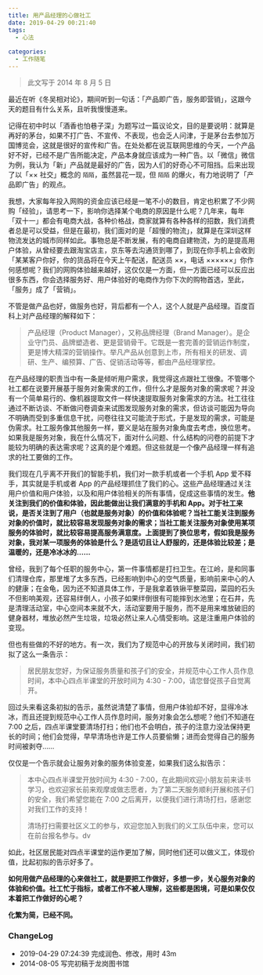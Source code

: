 ```yaml
---
title: 用产品经理的心做社工
date: 2019-04-29 00:21:40
tags:
  - 心法
  
categories:
  - 工作随笔
---
```



<!--more-->

> 此文写于 2014 年 8 月 5 日

最近在听《冬吴相对论》，期间听到一句话：「产品即广告，服务即营销」，这跟今天的题目有什么关系，且听我慢慢道来。

记得在初中时以「酒香也怕巷子深」为题写过一篇议论文，目的是要说明：就算是再好的茅台，如果不打广告、不宣传、不表现，也会乏人问津，于是茅台去参加万国博览会，这就是很好的宣传和广告。在处处都在说互联网思维的今天，一个产品好不好，已经不是广告所能决定，产品本身就应该成为一种广告。以「微信」微信为例，我认为「新」产品就是最好的广告，因为人们的好奇心不可阻挡。后来出现了以「×× 社交」概念的 `陌陌`，虽然昙花一现，但 `陌陌` 的爆火，有力地说明了「产品即广告」的观点。

我想，大家每年投入网购的资金应该已经是一笔不小的数目，肯定也积累了不少网购「经验」，请思考一下，影响你选择某个电商的原因是什么呢？几年来，每年「双十一」都会有电商大战，各种价格战，商家就算有各种各样的招数，我们消费者总是可以受益，但是在最初，我们面对的是「超慢的物流」，就算是在深圳这样物流发达的城市同样如此。事物总是不断发展，有的电商自建物流，为的是提高用户体验，从曾经要去跟淘宝店主，京东等去沟通货到哪了，到现在你手机上会收到「某某客户你好，你的货品将在今天上午配送，配送员 ××，电话 ××××××」你作何感想呢？我们的网购体验越来越好，这仅仅是一方面，但一方面已经可以反应出很多东西，你会选择服务好、用户体验好的电商作为你下次的购物首选，至此，「服务」成了「营销」。

不管是做产品也好，做服务也好，背后都有一个人，这个人就是产品经理。百度百科上对产品经理的解释如下：

> 产品经理（Product Manager），又称品牌经理（Brand Manager）。是企业守门员、品牌塑造者、更是营销骨干。它既是一套完善的营销运作制度，更是博大精深的营销操作。举凡产品从创意到上市，所有相关的研发、调研、生产、编预算、广告、促销活动等等，都由产品经理掌控。

在产品经理的职责当中有一条是倾听用户需求，我觉得这点跟社工很像。不管哪个社工都在说要开展基于服务对象需求的工作，但什么才是服务对象的需求呢？并没有一个简单易行的、像机器提取文件一样快速提取服务对象需求的方法。社工往往通过不断访谈、不断做问卷调查来试图发现服务对象的需求，但访谈可能因为导向不明确而受到多重信息干扰，问卷往往又可能流于形式，于是发现的需求，可能是伪需求。社工服务像其他服务一样，要义是站在服务对象角度去考虑，换位思考。如果我是服务对象，我在什么情况下，面对什么问题、什么结构的问卷的前提下才能较为明确的表达需求呢？这真的是个难题。但这些就是一个像产品经理一样有追求的社工要做的工作。

我们现在几乎离不开我们的智能手机，我们对一款手机或者一个手机 App 爱不释手，其实就是手机或者 App 的产品经理抓住了我们的心。这些产品经理通过关注用户价值和用户体验，以及和用户体验相关的所有事情，促成这些事情的发生。**他关注到我们的价值和体验，因此能做出让我们满意的手机和 App。对于社工来说，是否关注到了用户（也就是服务对象）的价值和体验呢？当社工能关注到服务对象的价值时，就比较容易发现服务对象的需求；当社工能关注服务对象使用某项服务的体验时，就比较容易提高服务满意度。上面提到了换位思考，假如我是服务对象，我对某一项服务的体验是什么？是适切且让人舒服的，还是体验比较差；是温暖的，还是冷冰冰的……**

曾经，我到了每个任职的服务中心，第一件事情都是打扫卫生。在江岭，是和同事们清理仓库，那里堆了太多东西，已经影响到中心的空气质量，影响前来中心的人的健康；在金龟，因为还不知道具体工作，于是我拿着铁锹平整菜园，菜园的石头不但影响美观，还容易绊倒人，小孩子如果绊倒很有可能摔到水池里；在石井，先是清理活动室，中心空间本来就不大，活动室要用于服务，而不是用来堆放破旧的健身器材，堆放必然产生垃圾，垃圾必然让来人心情受影响。这是注重用户体验的变现。 

但也有些做的不好的地方。有一次，我们为了规范中心的开放与关闭时间，我们初拟了这么一条告示：

> 居民朋友您好，为保证服务质量和孩子们的安全，并规范中心工作人员作息时间，本中心四点半课堂的开放时间为 4:30 - 7:00，请您督促孩子自觉离开。

回过头来看这条初拟的告示，虽然说清楚了事情，但用户体验却不好，显得冷冰冰，而且还提到规范中心工作人员作息时间，服务对象会怎么想呢？他们不知道在 7:00 之后，四点半课堂要清场打扫；他们也不会明白，孩子的注意力没法保持更长的时间；他们会觉得，早早清场也许是工作人员要偷懒；进而会觉得自己的服务时间被剥夺……

仅仅是一个告示就会让服务对象的服务体验变差，如果我们这么拟告示：

> 本中心四点半课堂开放时间为 4:30 - 7:00，在此期间欢迎小朋友前来读书学习，也欢迎家长前来观摩或做志愿者，为了第二天服务顺利开展和孩子们的安全，我们希望您能在 7:00 之后离开，以便我们进行清场打扫，感谢您对我们工作的支持！
>
> 清场打扫需要社区义工的参与，欢迎您加入到我们的义工队伍中来，您可以在前台报名参与。dv 

如此，社区居民能对四点半课堂的运作更加了解，同时他们还可以做义工，体现价值，比起初拟的告示好多了。

**如何用做产品经理的心来做社工，就是要把工作做好，多想一步，关心服务对象的体验和价值。社工忙于指标，或者工作不被人理解，这些都是困境，可是如果仅仅本着把工作做好的心呢？**

**化繁为简，已经不同。**

### ChangeLog


- 2019-04-29 07:24:39 完成润色、修改，用时 43m
- 2014-08-05 写完初稿于龙岗图书馆